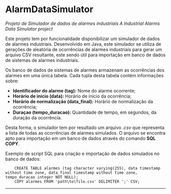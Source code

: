 # AlarmDataSimulator

*Projeto de Simulador de dados de alarmes industriais*
*A Industrial Alarms Data Simulator project*

Este projeto tem por funcionalidade disponibilizar um simulador de dados de alarmes industriais. Desenvolvido em Java, este simulador se utiliza de gerações de aleatória de ocorrências de alarmes industriais para gerar um arquivo CSV resultante, este sendo útil para importação em banco de dados de sistemas de alarmes industriais.

Os banco de dados de sistemas de alarmes armazenam as ocorrências dos alarmes em uma única tabela. Cada tupla desta tabela contém informações sobre:

- **Identificador do alarme (tag):** Nome do alarme ocorrente;
- **Horário de início (data):** Horário de início da ocorrência;
- **Horário de normalização (data_final):** Horário de normalização da ocorrência;
- **Duraçao (tempo_duracao):** Quantidade de tempo, em segundos, da duração da ocorrência.

Desta forma, o simulador tem por resultado um arquivo *.csv* que representa a lista de todas as ocorrências de alarmes simulados. O arquivo se encontra apto para importação em um banco de dados através do comando **SQL COPY**.

Exemplo de script SQL para criação e importação de dados simulados no banco de dados:

        CREATE TABLE alarmes (tag character varying(255), data timestamp without time zone, data_final timestamp without time zone, tempo_duracao integer NOT NULL);
        COPY alarmes FROM 'path\to\file.csv' DELIMITER ';' CSV;
        
****


